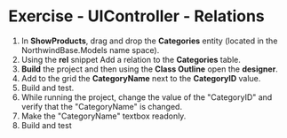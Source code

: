 ﻿# Exercise - UIController - Relations


1.	In **ShowProducts**, drag and drop the **Categories** entity (located in the NorthwindBase.Models name space).
2.  Using the **rel** snippet Add a relation to the **Categories** table.
3.  **Build** the project and then using the **Class Outline** open the **designer**.
4.  Add to the grid the **CategoryName** next to the **CategoryID** value.
2.	Build and test.
3.	While running the project, change the value of the "CategoryID" and verify that the "CategoryName" is changed.
4.	Make the "CategoryName" textbox readonly.
5.	Build and test